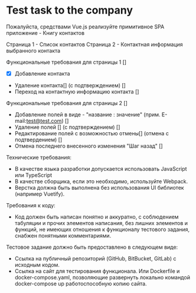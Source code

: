 # Test task to the company
Пожалуйста, средствами Vue.js реализуйте примитивное SPA приложение - Книгу контактов

Страница 1 - Список контактов
Страница 2 - Контактная информация выбранного контакта


Функциональные требования для страницы 1 []
   -[x] Добавление контакта 
   - Удаление контакта[] (с подтверждением) []
   - Переход на контактную информацию контакта []

 
Функциональные требования для страницы 2 []
   - Добавление полей в виде - "название : значение" (прим. E-mail:test@test.com) []
   - Удаление полей [] (с подтверждением) []
   - Редактирование полей с возможностью отмены[] (отмена с подтвердением) []
   - Отмена последнего внесенного изменения "Шаг назад" []


Технические требования:
 - В качестве языка разработки допускается использовать JavaScript или TypeScript
 - В качестве сборщика, если это необходимо, используйте Webpack.
 - Верстка должна быть выполнена без использования UI библиотек (например Vuetify).

Требования к коду:
- Код должен быть написан понятно и аккуратно, с соблюдением табуляции и прочих элементов написания, без лишних элементов и функций, не имеющих отношения к функционалу тестового задания, снабжен понятными комментариями.

Тестовое задание должно быть предоставлено в следующем виде:
- Ссылка на публичный репозиторий (GitHub, BitBucket, GitLab) с исходным кодом.
- Ссылка на сайт для тестирования функционала. Или Dockerfile и docker-compose.yaml, позволяющие развернуть локально командой docker-compose up работоспособную копию сайта.

